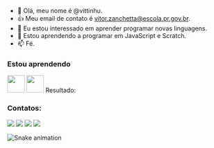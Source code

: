 - 👋 Olá, meu nome é @vittinhu.
- :+1: Meu email de contato é vitor.zanchetta@escola.pr.gov.br.
- 🌱 Eu estou interessado em aprender programar novas linguagens.
- 💞️ Estou aprendendo a programar em JavaScript e Scratch.
- 📫 Fé.
### Estou aprendendo

<img src="https://cdn.jsdelivr.net/gh/devicons/devicon/icons/java/java-original.svg" width="40" height="40"/> <img src="https://cdn.jsdelivr.net/gh/devicons/devicon/icons/linux/linux-original.svg" width="40" height="40"/>
Resultado:
### Contatos:

<div>
<a href="https://www.youtube.com/zank" target="_blank"><img src="https://img.shields.io/badge/YouTube-FF0000?style=for-the-badge&logo=youtube&logoColor=white" target="_blank"></a>
<a href="https://instagram.com/vitinhu" target="_blank"><img src="https://img.shields.io/badge/-Instagram-%23E4405F?style=for-the-badge&logo=instagram&logoColor=white" target="_blank"></a>
<a href="https://www.twitch.tv/vlzinn_" target="_blank"><img src="https://img.shields.io/badge/Twitch-9146FF?style=for-the-badge&logo=twitch&logoColor=white" target="_blank"></a>
<a href = "mailto:contato@seu-usuário-aqui"><img src="https://img.shields.io/badge/Gmail-D14836?style=for-the-badge&logo=gmail&logoColor=white" target="_blank"></a>

</div>

![Snake animation](https://github.com/vittinhu/vittinhu/blob/output/github-contribution-grid-snake.svg)
